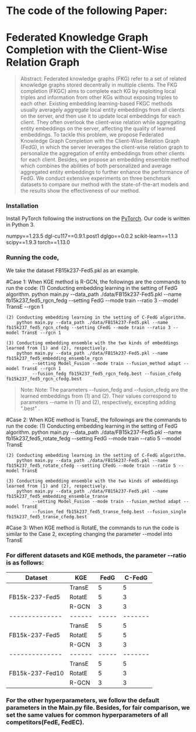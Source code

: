 # The code of the following Paper:
# Federated Knowledge Graph Completion with the Client-Wise Relation Graph

> Abstract: Federated knowledge graphs (FKG) refer to a set of related knowledge graphs stored decentrally in multiple clients. The
FKG completion (FKGC) aims to complete each KG by exploiting local triples and information from other KGs without exposing triples
to each other. Existing embedding learning-based FKGC methods usually averagely aggregate local entity embeddings from all clients
on the server, and then use it to update local embeddings for each client. They often overlook the client-wise relation while aggregating
entity embeddings on the server, affecting the quality of learned embeddings. To tackle this problem, we propose Federated Knowledge
Graph Completion with the Client-Wise Relation Graph (FedG), in which the server leverages the client-wise relation graph to personalize
the aggregation of entity embeddings from other clients for each client. Besides, we propose an embedding ensemble method which
combines the abilities of both personalized and average aggregated entity embeddings to further enhance the performance of FedG. We
conduct extensive experiments on three benchmark datasets to compare our method with the state-of-the-art models and the results show
the effectiveness of our method.


### Installation

Install PyTorch following the instructions on the [PyTorch](https:pytorch.org/).
Our code is written in Python 3.

numpy==1.23.5
dgl-cu117==0.9.1.post1
dglgo==0.0.2
scikit-learn==1.1.3
scipy==1.9.3
torch==1.13.0


### Running the code, 

We take the dataset FB15k237-Fed5.pkl as an example.

#Case 1: When KGE method is R-GCN, the followings are the commands to run the code:
    (1) Conducting embedding learning in the setting of FedG algorithm.
        python main.py --data_path ./data/FB15k237-Fed5.pkl --name fb15k237_fed5_rgcn_fedg --setting FedG --mode train --ratio 3 --model TransE --rgcn 1
     
    (2) Conducting embedding learning in the setting of C-FedG algorithm.
        python main.py --data_path ./data/FB15k237-Fed5.pkl --name fb15k237_fed5_rgcn_cfedg --setting CFedG --mode train --ratio 3 --model TransE --rgcn 1
    
    (3) Conducting embedding ensemble with the two kinds of embeddings learned from (1) and (2), respectively.
        python main.py --data_path ./data/FB15k237-Fed5.pkl --name fb15k237_fed5_embedding_ensemble_rgcn
              --setting Model_Fusion --mode train --fusion_method adapt --model TransE --rgcn 1
              --fusion_fedg fb15k237_fed5_rgcn_fedg.best --fusion_cfedg fb15k237_fed5_rgcn_cfedg.best

>Note: Note: The parameters --fusion_fedg and --fusion_cfedg are the learned embeddings from (1) and (2). Their values correspond to parameters --name in (1) and (2), respectively, excepting adding ".best" .

#Case 2: When KGE method is TransE, the followings are the commands to run the code:
    (1) Conducting embedding learning in the setting of FedG algorithm.
        python main.py --data_path ./data/FB15k237-Fed5.pkl --name fb15k237_fed5_rotate_fedg --setting FedG --mode train --ratio 5 --model TransE
    
    (2) Conducting embedding learning in the setting of C-FedG algorithm.
        python main.py --data_path ./data/FB15k237-Fed5.pkl --name fb15k237_fed5_rotate_cfedg --setting CFedG --mode train --ratio 5 --model TransE

    (3) Conducting embedding ensemble with the two kinds of embeddings learned from (1) and (2), respectively.
        python main.py --data_path ./data/FB15k237-Fed5.pkl --name fb15k237_fed5_embedding_ensemble_transe
              --setting Model_Fusion --mode train --fusion_method adapt --model TransE
              --fusion_fed fb15k237_fed5_transe_fedg.best --fusion_single fb15k237_fed5_transe_cfedg.best

#Case 3: When KGE method is RotatE, the commands to run the code is similar to the Case 2, excepting changing the parameter --model into TransE


### For different datasets and KGE methods, the parameter --ratio is as follows:

| Dataset         | KGE    | FedG  | C-FedG  |
|-----------------|--------|-------|---------|
|                 | TransE | 5     | 5       |
| FB15k-237-Fed5  | RotatE | 5     | 3       |
|                 | R-GCN  | 3     | 3       |
| --------------  | ------ | ----- | ------- |
|                 | TransE | 5     | 5       |
| FB15k-237-Fed5  | RotatE | 5     | 5       |
|                 | R-GCN  | 3     | 3       |
| --------------  | ------ | ----- | ------- |
|                 | TransE | 5     | 5       |
| FB15k-237-Fed10 | RotatE | 5     | 3       |
|                 | R-GCN  | 3     | 3       |

### For the other hyperparameters, we follow the default parameters in the Main.py file. Besides, for fair comparison, we set the same values for common hyperparameters of all competitors(FedE, FedEC).







